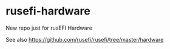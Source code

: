 # rusefi-hardware

New repo just for rusEFI Hardware

See also https://github.com/rusefi/rusefi/tree/master/hardware
